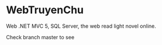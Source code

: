 # WebTruyenChu
Web .NET MVC 5, SQL Server, the web read light novel online.

Check branch master to see
